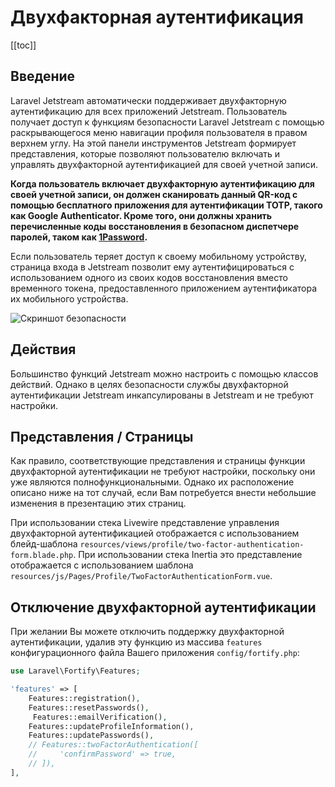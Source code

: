 # Двухфакторная аутентификация

[[toc]]

## Введение

Laravel Jetstream автоматически поддерживает двухфакторную аутентификацию для всех приложений Jetstream. Пользователь получает доступ к функциям безопасности Laravel Jetstream с помощью раскрывающегося меню навигации профиля пользователя в правом верхнем углу. На этой панели инструментов Jetstream формирует представления, которые позволяют пользователю включать и управлять двухфакторной аутентификацией для своей учетной записи.

**Когда пользователь включает двухфакторную аутентификацию для своей учетной записи, он должен сканировать данный QR-код с помощью бесплатного приложения для аутентификации TOTP, такого как Google Authenticator. Кроме того, они должны хранить перечисленные коды восстановления в безопасном диспетчере паролей, таком как [1Password](https://1password.com).**

Если пользователь теряет доступ к своему мобильному устройству, страница входа в Jetstream позволит ему аутентифицироваться с использованием одного из своих кодов восстановления вместо временного токена, предоставленного приложением аутентификатора их мобильного устройства.

![Скриншот безопасности](./../../assets/img/security.png)

## Действия

Большинство функций Jetstream можно настроить с помощью классов действий. Однако в целях безопасности службы двухфакторной аутентификации Jetstream инкапсулированы в Jetstream и не требуют настройки.

## Представления / Страницы

Как правило, соответствующие представления и страницы функции двухфакторной аутентификации не требуют настройки, поскольку они уже являются полнофункциональными. Однако их расположение описано ниже на тот случай, если Вам потребуется внести небольшие изменения в презентацию этих страниц.

При использовании стека Livewire представление управления двухфакторной аутентификацией отображается с использованием блейд-шаблона `resources/views/profile/two-factor-authentication-form.blade.php`. При использовании стека Inertia это представление отображается с использованием шаблона `resources/js/Pages/Profile/TwoFactorAuthenticationForm.vue`.

## Отключение двухфакторной аутентификации

При желании Вы можете отключить поддержку двухфакторной аутентификации, удалив эту функцию из массива `features` конфигурационного файла Вашего приложения `config/fortify.php`:

```php
use Laravel\Fortify\Features;

'features' => [
    Features::registration(),
    Features::resetPasswords(),
     Features::emailVerification(),
    Features::updateProfileInformation(),
    Features::updatePasswords(),
    // Features::twoFactorAuthentication([
    //     'confirmPassword' => true,
    // ]),
],
```
